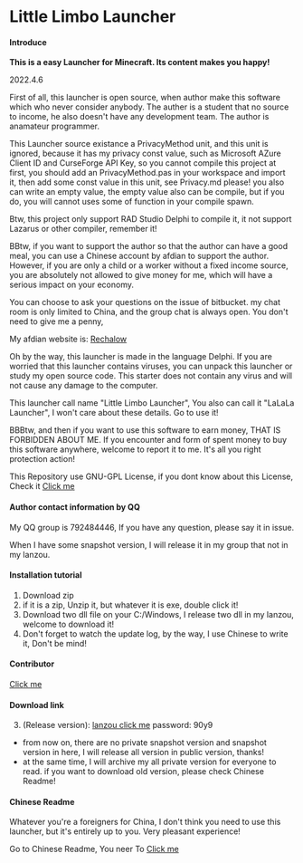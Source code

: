 # Little Limbo Launcher

#### Introduce

 **This is a easy Launcher for Minecraft. Its content makes you happy!**

2022.4.6

First of all, this launcher is open source, when author make this software which who never consider anybody. The auther is a student that no source to income, he also doesn't have any development team. The author is anamateur programmer.

This Launcher source existance a PrivacyMethod unit, and this unit is ignored, because it has my privacy const value, such as Microsoft AZure Client ID and CurseForge API Key, so you cannot compile this project at first, you should add an PrivacyMethod.pas in your workspace and import it, then add some const value in this unit, see Privacy.md please! you also can write an empty value, the empty value also can be compile, but if you do, you will cannot uses some of function in your compile spawn. 

Btw, this project only support RAD Studio Delphi to compile it, it not support Lazarus or other compiler, remember it!

BBtw, if you want to support the author so that the author can have a good meal, you can use a Chinese account by afdian to support the author. However, if you are only a child or a worker without a fixed income source, you are absolutely not allowed to give money for me, which will have a serious impact on your economy.

You can choose to ask your questions on the issue of bitbucket. my chat room is only limited to China, and the group chat is always open. You don't need to give me a penny,

My afdian website is: [Rechalow](https://afdian.net/a/Rechalow)

Oh by the way, this launcher is made in the language Delphi. If you are worried that this launcher contains viruses, you can unpack this launcher or study my open source code. This starter does not contain any virus and will not cause any damage to the computer. 

This launcher call name "Little Limbo Launcher", You also can call it "LaLaLa Launcher", I won't care about these details. Go to use it!

BBBtw, and then if you want to use this software to earn money, THAT IS FORBIDDEN ABOUT ME. If you encounter and form of spent money to buy this software anywhere, welcome to report it to me. It's all you right protection action!

This Repository use GNU-GPL License, if you dont know about this License, Check it [Click me](https://choosealicense.com/licenses/lgpl-2.1/)

#### Author contact information by QQ

My QQ group is 792484446, If you have any question, please say it in issue.

When I have some snapshot version, I will release it in my group that not in my lanzou.

#### Installation tutorial

1. Download zip
2. if it is a zip, Unzip it, but whatever it is exe, double click it!
3. Download two dll file on your C:/Windows, I release two dll in my lanzou, welcome to download it!
4. Don't forget to watch the update log, by the way, I use Chinese to write it, Don't be mind!

#### Contributor

[Click me](./Credits.md)

#### Download link

3. (Release version): [lanzou click me](https://wwdy.lanzouj.com/b023j206d) password: 90y9

- from now on, there are no private snapshot version and snapshot version in here, I will release all version in public version, thanks!
- at the same time, I will archive my all private version for everyone to read. if you want to download old version, please check Chinese Readme!

#### Chinese Readme

Whatever you're a foreigners for China, I don't think you need to use this launcher, but it's entirely up to you. Very pleasant experience!

Go to Chinese Readme, You neer To [Click me](./README_CN.md)
